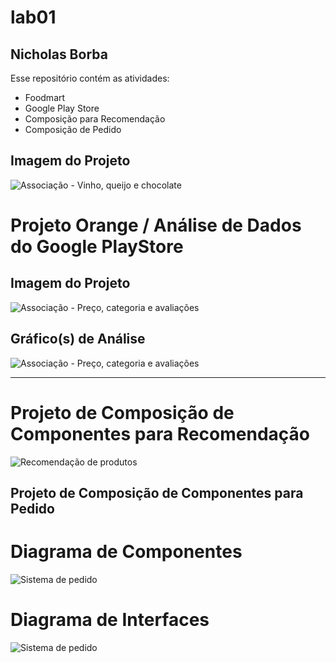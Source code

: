 # lab01
## Nicholas Borba

Esse repositório contém as atividades:

- Foodmart
- Google Play Store
- Composição para Recomendação
- Composição de Pedido

## Imagem do Projeto
![Associação - Vinho, queijo e chocolate](imagens/FoodMart.png)

# Projeto Orange / Análise de Dados do Google PlayStore

## Imagem do Projeto
![Associação - Preço, categoria e avaliações](imagens/PlayStore.png)

## Gráfico(s) de Análise
![Associação - Preço, categoria e avaliações](imagens/RpgVsDownloads.png)

----

# Projeto de Composição de Componentes para Recomendação
![Recomendação de produtos](imagens/productRecomendation.png)

## Projeto de Composição de Componentes para Pedido

# Diagrama de Componentes
![Sistema de pedido](imagens/orderComponent.png)

# Diagrama de Interfaces
![Sistema de pedido](imagens/orderInterface.png)